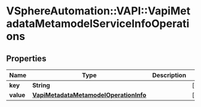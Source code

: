 # VSphereAutomation::VAPI::VapiMetadataMetamodelServiceInfoOperations

## Properties
Name | Type | Description | Notes
------------ | ------------- | ------------- | -------------
**key** | **String** |  | [optional] 
**value** | [**VapiMetadataMetamodelOperationInfo**](VapiMetadataMetamodelOperationInfo.md) |  | [optional] 


